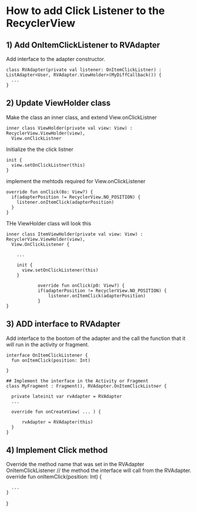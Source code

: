 # How to add Click Listener to the RecyclerView


## 1) Add OnItemClickListener to RVAdapter
Add interface to the adapter constructor.
```
class RVAdapter(private val listener: OnItemClickListner) : ListAdapter<User, RVAdapter.ViewHolder>(MyDiffCallback()) {
  ...
}
```

## 2) Update ViewHolder class
Make the class an inner class, and extend View.onClickListner
```
inner class ViewHolder(private val view: View) : RecyclerView.ViewHolder(view), 
  View.onClickListner
```

Initialize the the click listner
```
init {
  view.setOnClickListner(this)
}
```
implement the mehtods required for View.onClickListener
```
override fun onClick(0o: View?) {
  if(adapterPosition != RecyclerView.NO_POSITION) {
    listener.onItemClick(adapterPosition)
  }
}
```
THe ViewHolder class will look this
```
inner class ItemViewHolder(private val view: View) : RecyclerView.ViewHolder(view),
  View.OnClickListener {
  
    ...
    
    init {
      view.setOnClickListener(this)
    }
    
            override fun onClick(p0: View?) {
            if(adapterPosition != RecyclerView.NO_POSITION) {
                listener.onItemClick(adapterPosition)
            }
}
```


## 3) ADD interface to RVAdapter
Add interface to the bootom of the adapter and the call the function that it will run in the activity or fragment. 
```
interface OnItemClickListener {
  fun onItemClick(position: Int)

}

## Implement the interface in the Activity or Fragment
class MyFragment : Fragment(), RVAdapter.OnItemClickListner {
  
  private lateinit var rvAdapter = RVAdapter
  ...
  
  override fun onCreateView( ... ) {
    
      rvAdapter = RVAdapter(this)
  }
}

```

## 4) Implement Click method
Override the method name that was set in the RVAdapter OnItemClickListener
    // the method the interface will call from the RVAdapter. 
    override fun onItemClick(position: Int) {
      
      ...
    }
}
```
